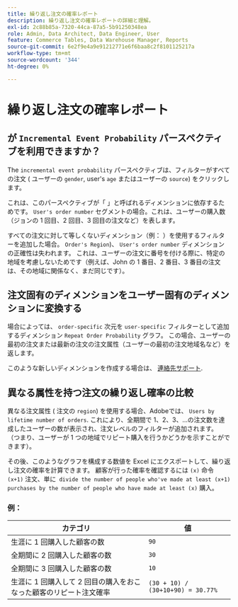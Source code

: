 ```yaml
---
title: 繰り返し注文の確率レポート
description: 繰り返し注文の確率レポートの詳細と理解。
exl-id: 2c88b85a-7320-44ca-87a5-5b91250348ea
role: Admin, Data Architect, Data Engineer, User
feature: Commerce Tables, Data Warehouse Manager, Reports
source-git-commit: 6e2f9e4a9e91212771e6f6baa8c2f8101125217a
workflow-type: tm+mt
source-wordcount: '344'
ht-degree: 0%

---
```


# 繰り返し注文の確率レポート

## が `Incremental Event Probability` パースペクティブを利用できますか？

The `incremental event probability` パースペクティブは、フィルターがすべての注文 ( ユーザーの `gender`, user&#39;s `age` またはユーザーの `source`) をクリックします。

これは、このパースペクティブが「 」と呼ばれるディメンションに依存するためです。 `User's order number` セグメントの場合。これは、ユーザーの購入数（ジョンの 1 回目、2 回目、3 回目の注文など）を表します。

すべての注文に対して等しくないディメンション（例： ）を使用するフィルターを追加した場合。 `Order's Region`)、 `User's order number` ディメンションの正確性は失われます。 これは、ユーザーの注文に番号を付ける際に、特定の地域を考慮しないためです（例えば、John の 1 番目、2 番目、3 番目の注文は、その地域に関係なく、まだ同じです）。

## 注文固有のディメンションをユーザー固有のディメンションに変換する

場合によっては、 `order-specific` 次元を `user-specific` フィルターとして追加するディメンション `Repeat Order Probability` グラフ。 この場合、ユーザーの最初の注文または最新の注文の注文属性（ユーザーの最初の注文地域名など）を返します。

このような新しいディメンションを作成する場合は、 [連絡先サポート](https://experienceleague.adobe.com/docs/commerce-knowledge-base/kb/troubleshooting/miscellaneous/mbi-service-policies.html).

## 異なる属性を持つ注文の繰り返し確率の比較

異なる注文属性 ( 注文の `region`) を使用する場合、Adobeでは、 `Users by lifetime number of orders`. これにより、全期間で 1、2、3、...の注文数を達成したユーザーの数が表示され、注文レベルのフィルターが追加されます。 （つまり、ユーザーが 1 つの地域でリピート購入を行うかどうかを示すことができます）。

その後、このようなグラフを構成する数値を Excel にエクスポートして、繰り返し注文の確率を計算できます。 顧客が行った確率を確認するには `(x)` 命令 `(x+1)` 注文、単に` divide the number of people who've made at least (x+1) purchases by the number of people who have made at least (x)` 購入。

### 例：

| カテゴリ | 値 |
|---|---|
| 生涯に 1 回購入した顧客の数 | `90` |
| 全期間に 2 回購入した顧客の数 | `30` |
| 全期間に 3 回購入した顧客の数 | `10` |
| 生涯に 1 回購入して 2 回目の購入をおこなった顧客のリピート注文確率 | `(30 + 10) / (30+10+90) = 30.77%` |
